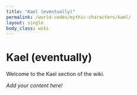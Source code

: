 ```yaml
---
title: "Kael (eventually)"
permalink: /world-codex/mythic-characters/kael/
layout: single
body_class: wiki
---
```


# Kael (eventually)

Welcome to the Kael section of the wiki.

_Add your content here!_ 